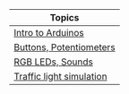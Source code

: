 | Topics
|----------------
| [Intro to Arduinos](intro_to_arduino.pptx)
| [Buttons, Potentiometers](input_output.pptx)
| [RGB LEDs, Sounds](input_output.pptx)
| [Traffic light simulation](traffic_light.md)
